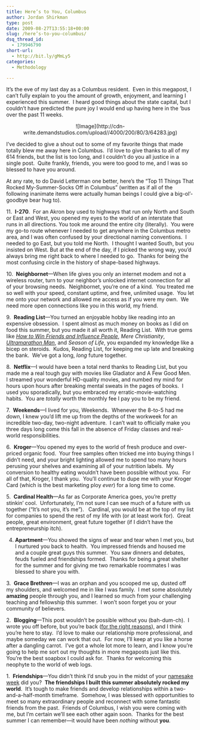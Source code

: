 ```yaml
---
title: Here’s to You, Columbus
author: Jordan Shirkman
type: post
date: 2009-08-27T13:55:18+00:00
slug: /here’s-to-you-columbus/
dsq_thread_id:
  - 179946790
short-url:
  - http://bit.ly/gMmLy5
categories:
  - Methodology

---
```

It’s the eve of my last day as a Columbus resident.  Even in this megapost, I can’t fully explain to you the amount of growth, enjoyment, and learning I experienced this summer.  I heard good things about the state capital, but I couldn’t have predicted the pure joy I would end up having here in the ‘bus over the past 11 weeks.

<p style="text-align:center;">
  ![Image](http://cdn-write.demandstudios.com/upload//4000/200/80/3/64283.jpg)
</p>

I’ve decided to give a shout out to some of my favorite things that made totally blew me away here in Columbus.  I’d love to give thanks to all of my 614 friends, but the list is too long, and I couldn’t do you all justice in a single post.  Quite frankly, friends, you were too good to me, and I was so blessed to have you around.

At any rate, to do David Letterman one better, here’s the “Top 11 Things That Rocked My-Summer-Socks Off in Columbus” (written as if all of the following inanimate items were actually human beings I could give a big-ol’-goodbye bear hug to).

11.  **I-270**.  For an Akron boy used to highways that run only North and South or East and West, you opened my eyes to the world of an interstate that runs in all directions. You took me around the entire city (literally).  You were my go-to route whenever I needed to get anywhere in the Columbus metro area, and I was often confused by your directional naming conventions.  I needed to go East, but you told me North.  I thought I wanted South, but you insisted on West. But at the end of the day, if I picked the wrong way, you’d always bring me right back to where I needed to go.  Thanks for being the most confusing circle in the history of shape-based highways.

10.  **Neighbornet**—When life gives you only an internet modem and not a wireless router, turn to your neighbor’s unlocked internet connection for all of your browsing needs.  Neighbornet, you’re one of a kind.  You treated me so well with your speed, constant uptime, and free, unlimited usage.  You let me onto your network and allowed me access as if you were my own.  We need more open connections like you in this world, my friend.

9.  **Reading List**—You turned an enjoyable hobby like reading into an expensive obsession.  I spent almost as much money on books as I did on food this summer, but you made it all worth it, Reading List.  With true gems like _[How to Win Friends and Influence People](http://jshirkman.wordpress.com/2009/08/26/book-it-how-to-win-friends-and-influence-people/)_, _Mere Christianity_, _[Ultramarathon Man](http://jshirkman.wordpress.com/2009/08/21/fitness-friday-ultramarathon-man/)_, and _Season of Life_, you expanded my knowledge like a bicep on steroids.  Kudos, Reading List, for keeping me up late and breaking the bank.  We’ve got a long, _long_ future together.

8.  **Netflix**—I would have been a total nerd thanks to Reading List, but you made me a real tough guy with movies like Gladiator and A Few Good Men.  I streamed your wonderful HD-quality movies, and numbed my mind for hours upon hours after breaking mental sweats in the pages of books.  I used you sporadically, but you embraced my erratic-movie-watching habits.  You are _totally_ worth the monthly fee I pay you to be my friend.

7.  **Weekends**—I lived for you, Weekends.  Whenever the 8-to-5 had me down, I knew you’d lift me up from the depths of the workweek for an incredible two-day, two-night adventure.  I can’t wait to officially make you three days long come this fall in the absence of Friday classes and real-world responsibilities.

6.  **Kroger**—You opened my eyes to the world of fresh produce and over-priced organic food.  Your free samples often tricked me into buying things I didn’t need, and your bright lighting allowed me to spend too many hours perusing your shelves and examining all of your nutrition labels.  My conversion to healthy eating wouldn’t have been possible without you.  For all of that, Kroger, I thank you.  You’ll continue to dupe me with your Kroger Card (which is the best marketing ploy _ever_) for a long time to come.

5.  **Cardinal Health**—As far as Corporate America goes, you’re pretty stinkin’ cool.  Unfortunately, I’m not sure I can see much of a future with us together (“It’s not you, it’s me”).   Cardinal, you would be at the top of my list for companies to spend the rest of my life with (or at least work for).  Great people, great environment, great future together (if I didn’t have the entrepreneurship itch).

4. **Apartment**—You showed the signs of wear and tear when I met you, but I nurtured you back to health.  You impressed friends and housed me and a couple great guys this summer.  You saw dinners and debates, feuds fueled and friendships formed.  Thanks for being a great shelter for the summer and for giving me two remarkable roommates I was blessed to share you with.

3.  **Grace Brethren**—I was an orphan and you scooped me up, dusted off my shoulders, and welcomed me in like I was family.  I met some absolutely **amazing** people through you, and I learned so much from your challenging teaching and fellowship this summer.  I won’t soon forget you or your community of believers.

2.  **Blogging**—This post wouldn’t be possible without you (bah-dum-ch).  I wrote you off before, but you’re back ([for the right reasons](http://jshirkman.wordpress.com/2009/08/05/this-is-why-i-blog/)), and I think you’re here to stay.  I’d love to make our relationship more professional, and maybe someday we can work that out.  For now, I’ll keep at you like a horse after a dangling carrot.  I’ve got a whole lot more to learn, and I know you’re going to help me sort out my thoughts in more megaposts just like this.  You’re the best soapbox I could ask for.  Thanks for welcoming this neophyte to the world of web logs.

1.  **Friendships**—You didn’t think I’d snub you in the midst of your [namesake week](http://jshirkman.wordpress.com/2009/08/25/the-power-of-a-dare/) did you?  **The friendships I built this summer absolutely rocked my world**.  It’s tough to make friends and develop relationships within a two-and-a-half-month timeframe.  Somehow, I was blessed with opportunities to meet so many extraordinary people and reconnect with some fantastic friends from the past.  Friends of Columbus, I wish you were coming with me, but I’m certain we’ll see each other again soon.  Thanks for the best summer I can remember—it would have been _nothing_ without **you**.
